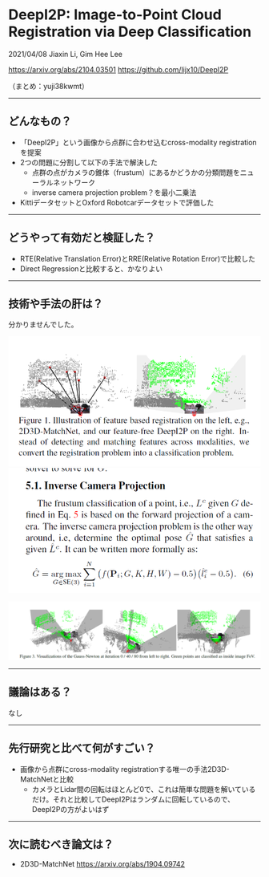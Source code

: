 DeepI2P: Image-to-Point Cloud Registration via Deep Classification
===

2021/04/08 Jiaxin Li, Gim Hee Lee

https://arxiv.org/abs/2104.03501
https://github.com/lijx10/DeepI2P

（まとめ：yuji38kwmt）

---

## どんなもの？

* 「DeepI2P」という画像から点群に合わせ込むcross-modality registration を提案
* 2つの問題に分割して以下の手法で解決した
    * 点群の点がカメラの錐体（frustum）にあるかどうかの分類問題をニューラルネットワーク
    * inverse camera projection problem？を最小二乗法
* KittiデータセットとOxford Robotcarデータセットで評価した


---

## どうやって有効だと検証した？

* RTE(Relative Translation Error)とRRE(Relative Rotation Error)で比較した
* Direct Regressionと比較すると、かなりよい

---

## 技術や手法の肝は？

分かりませんでした。

![fig1](yuji38kwmt/fig1.png)
![eq1](yuji38kwmt/eq1.png)

![fig3](yuji38kwmt/fig3.png)

---

## 議論はある？
なし


---

## 先行研究と比べて何がすごい？

* 画像から点群にcross-modality registrationする唯一の手法2D3D-MatchNetと比較
    * カメラとLidar間の回転はほとんど0で、これは簡単な問題を解いているだけ。それと比較してDeepI2Pはランダムに回転しているので、DeepI2Pの方がよいはず

---

## 次に読むべき論文は？

* 2D3D-MatchNet https://arxiv.org/abs/1904.09742
